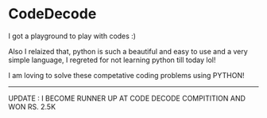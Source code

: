 # CodeDecode

I got a playground to play with codes :)

Also I relaized that, python is such a beautiful and easy to use and a very simple language, I regreted for not learning python till today lol!

I am loving to solve these competative coding problems using PYTHON!

----------------------------------------------------------------

UPDATE : I BECOME RUNNER UP AT CODE DECODE COMPITITION AND WON RS. 2.5K

